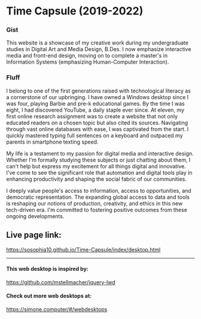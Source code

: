 # Time Capsule (2019-2022)

### Gist

This website is a showcase of my creative work during my undergraduate studies in Digital Art and Media Design, B.Des. I now emphasize interactive media and front-end design, moving on to complete a master's in Information Systems (emphasizing Human-Computer Interaction). 

### Fluff

I belong to one of the first generations raised with technological literacy as a cornerstone of our upbringing. I have owned a Windows desktop since I was four, playing Barbie and pre-k educational games. By the time I was eight, I had discovered YouTube, a daily staple ever since. At eleven, my first online research assignment was to create a website that not only educated readers on a chosen topic but also cited its sources. Navigating through vast online databases with ease, I was captivated from the start. I quickly mastered typing full sentences on a keyboard and outpaced my parents in smartphone texting speed.

My life is a testament to my passion for digital media and interactive design. Whether I'm formally studying these subjects or just chatting about them, I can't help but express my excitement for all things digital and innovative. I've come to see the significant role that automation and digital tools play in enhancing productivity and shaping the social fabric of our communities.

I deeply value people's access to information, access to opportunities, and democratic representation. The expanding global access to data and tools is reshaping our notions of production, creativity, and ethics in this new tech-driven era. I'm committed to fostering positive outcomes from these ongoing developments.

## Live page link:
https://sosophia10.github.io/Time-Capsule/index/desktop.html

<hr>

#### This web desktop is inspired by: 
https://github.com/mstellmacher/jquery-lwd

#### Check out more web desktops at:
https://simone.computer/#/webdesktops


